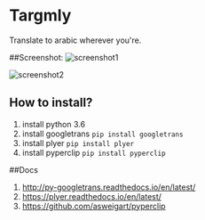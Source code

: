 # Targmly
Translate to arabic wherever you're.

##Screenshot:
![screenshot1](https://github.com/zeyadetman/Targmly/blob/master/screenshots/screenshot1.jpg)

![screenshot2](https://github.com/zeyadetman/Targmly/blob/master/screenshots/screenshot2.jpg)


## How to install?
1. install python 3.6
1. install googletrans `pip install googletrans`
1. install plyer `pip install plyer`
1. install pyperclip `pip install pyperclip`


##Docs
1. http://py-googletrans.readthedocs.io/en/latest/
1. https://plyer.readthedocs.io/en/latest/
1. https://github.com/asweigart/pyperclip
